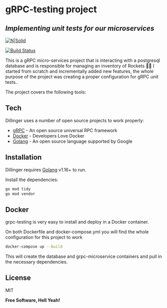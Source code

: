# gRPC-testing project
## _Implementing unit tests for our microservices_

[![N|Solid](https://cldup.com/dTxpPi9lDf.thumb.png)](https://nodesource.com/products/nsolid)

[![Build Status](https://github.com/axtoneIO)](https://github.com/axtoneIO)

This is a gRPC micro-services project that is interacting with a postgresql database and is responsible for managing an inventory of Rockets 🚀🚀 I started from scratch and incrementally added new features, the whole purpose of the project was creating a proper configuration for gRPC unit tests..

The project covers the following tools:
## Tech

Dillinger uses a number of open source projects to work properly:

- [gRPC](https://grpc.io/) - An open source universal RPC framework
- [Docker](https://www.docker.com/) - Developers Love Docker
- [Golang](https://go.dev/) - An open source language supported by Google

## Installation

Dillinger requires [Golang](https://go.dev/dl/) v1.16+ to run.

Install the dependencies:

```sh
go mod tidy
go mod vendor
```
## Docker

grpc-testing is very easy to install and deploy in a Docker container.

On both Dockerfile and docker-compose.yml you will find the whole configuration
for this project to work

```sh
docker-compose up --build
```
This will create the database and grpc-microservice containers
and pull in the necessary dependencies.

## License

MIT

**Free Software, Hell Yeah!**